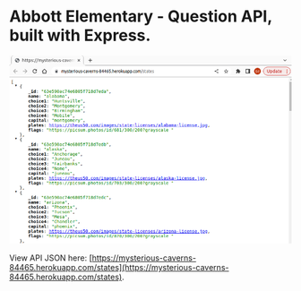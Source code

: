 # Abbott Elementary - Question API, built with Express.

![Question API](screenshot.png)

View API JSON here: [https://mysterious-caverns-84465.herokuapp.com/states](https://mysterious-caverns-84465.herokuapp.com/states).

